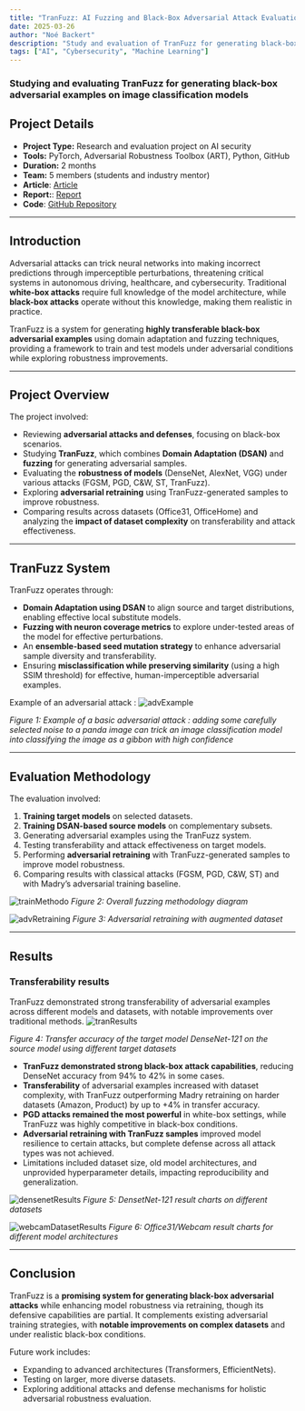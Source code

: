 ```yaml
---
title: "TranFuzz: AI Fuzzing and Black-Box Adversarial Attack Evaluation"
date: 2025-03-26
author: "Noé Backert"
description: "Study and evaluation of TranFuzz for generating black-box adversarial examples on image classification models." 
tags: ["AI", "Cybersecurity", "Machine Learning"]
---
```


### Studying and evaluating TranFuzz for generating black-box adversarial examples on image classification models

## Project Details

- **Project Type:** Research and evaluation project on AI security
- **Tools:** PyTorch, Adversarial Robustness Toolbox (ART), Python, GitHub
- **Duration:** 2 months
- **Team:** 5 members (students and industry mentor)
- **Article**: [Article](/files/2021_TranFuzz.pdf)
- **Report:**: [Report](/files/PR_2025_Report.pdf)
- **Code**: [GitHub Repository](https://github.com/noebackert/PR-ICICS)

---

## Introduction

Adversarial attacks can trick neural networks into making incorrect predictions through imperceptible perturbations, threatening critical systems in autonomous driving, healthcare, and cybersecurity. Traditional **white-box attacks** require full knowledge of the model architecture, while **black-box attacks** operate without this knowledge, making them realistic in practice.

TranFuzz is a system for generating **highly transferable black-box adversarial examples** using domain adaptation and fuzzing techniques, providing a framework to train and test models under adversarial conditions while exploring robustness improvements.

---

## Project Overview

The project involved:

- Reviewing **adversarial attacks and defenses**, focusing on black-box scenarios.
- Studying **TranFuzz**, which combines **Domain Adaptation (DSAN)** and **fuzzing** for generating adversarial samples.
- Evaluating the **robustness of models** (DenseNet, AlexNet, VGG) under various attacks (FGSM, PGD, C&W, ST, TranFuzz).
- Exploring **adversarial retraining** using TranFuzz-generated samples to improve robustness.
- Comparing results across datasets (Office31, OfficeHome) and analyzing the **impact of dataset complexity** on transferability and attack effectiveness.

---

## TranFuzz System

TranFuzz operates through:
- **Domain Adaptation using DSAN** to align source and target distributions, enabling effective local substitute models.
- **Fuzzing with neuron coverage metrics** to explore under-tested areas of the model for effective perturbations.
- An **ensemble-based seed mutation strategy** to enhance adversarial sample diversity and transferability.
- Ensuring **misclassification while preserving similarity** (using a high SSIM threshold) for effective, human-imperceptible adversarial examples.

Example of an adversarial attack :
![advExample](/img/projects/aiFuzzing/adv.png)

*Figure 1: Example of a basic adversarial attack : adding some carefully selected noise to a panda image can trick an image classification model into classifying the image as a gibbon with high confidence*

---

## Evaluation Methodology

The evaluation involved:

1. **Training target models** on selected datasets.
2. **Training DSAN-based source models** on complementary subsets.
3. Generating adversarial examples using the TranFuzz system.
4. Testing transferability and attack effectiveness on target models.
5. Performing **adversarial retraining** with TranFuzz-generated samples to improve model robustness.
6. Comparing results with classical attacks (FGSM, PGD, C&W, ST) and with Madry’s adversarial training baseline.


![trainMethodo](/img/projects/aiFuzzing/trainingMethodology.png)
*Figure 2: Overall fuzzing methodology diagram*


![advRetraining](/img/projects/aiFuzzing/advRetraining.png)
*Figure 3: Adversarial retraining with augmented dataset*


---

## Results
### Transferability results
TranFuzz demonstrated strong transferability of adversarial examples across different models and datasets, with notable improvements over traditional methods.
![tranResults](/img/projects/aiFuzzing/transfResults.png)

*Figure 4: Transfer accuracy of the target model DenseNet-121 on the source model using
 different target datasets*

- **TranFuzz demonstrated strong black-box attack capabilities**, reducing DenseNet accuracy from 94% to 42% in some cases.
- **Transferability** of adversarial examples increased with dataset complexity, with TranFuzz outperforming Madry retraining on harder datasets (Amazon, Product) by up to +4% in transfer accuracy.
- **PGD attacks remained the most powerful** in white-box settings, while TranFuzz was highly competitive in black-box conditions.
- **Adversarial retraining with TranFuzz samples** improved model resilience to certain attacks, but complete defense across all attack types was not achieved.
- Limitations included dataset size, old model architectures, and unprovided hyperparameter details, impacting reproducibility and generalization.

![densenetResults](/img/projects/aiFuzzing/densenetResults.png)
*Figure 5: DensetNet-121 result charts on different datasets*

![webcamDatasetResults](/img/projects/aiFuzzing/webcamDatasetResults.png)
*Figure 6: Office31/Webcam result charts for different model architectures*

---

## Conclusion

TranFuzz is a **promising system for generating black-box adversarial attacks** while enhancing model robustness via retraining, though its defensive capabilities are partial. It complements existing adversarial training strategies, with **notable improvements on complex datasets** and under realistic black-box conditions.

Future work includes:
- Expanding to advanced architectures (Transformers, EfficientNets).
- Testing on larger, more diverse datasets.
- Exploring additional attacks and defense mechanisms for holistic adversarial robustness evaluation.